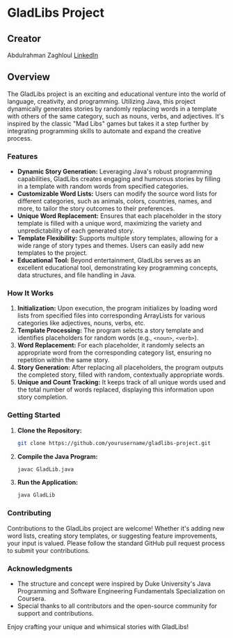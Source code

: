 # GladLibs Project

## Creator

Abdulrahman Zaghloul [LinkedIn](https://linkedin.com/in/abdulrahman-zaghloul-876735295/)

## Overview

The GladLibs project is an exciting and educational venture into the world of language, creativity, and programming. Utilizing Java, this project dynamically generates stories by randomly replacing words in a template with others of the same category, such as nouns, verbs, and adjectives. It's inspired by the classic "Mad Libs" games but takes it a step further by integrating programming skills to automate and expand the creative process.

### Features

- **Dynamic Story Generation:** Leveraging Java's robust programming capabilities, GladLibs creates engaging and humorous stories by filling in a template with random words from specified categories.
- **Customizable Word Lists:** Users can modify the source word lists for different categories, such as animals, colors, countries, names, and more, to tailor the story outcomes to their preferences.
- **Unique Word Replacement:** Ensures that each placeholder in the story template is filled with a unique word, maximizing the variety and unpredictability of each generated story.
- **Template Flexibility:** Supports multiple story templates, allowing for a wide range of story types and themes. Users can easily add new templates to the project.
- **Educational Tool:** Beyond entertainment, GladLibs serves as an excellent educational tool, demonstrating key programming concepts, data structures, and file handling in Java.

### How It Works

1. **Initialization:** Upon execution, the program initializes by loading word lists from specified files into corresponding ArrayLists for various categories like adjectives, nouns, verbs, etc.
2. **Template Processing:** The program selects a story template and identifies placeholders for random words (e.g., `<noun>`, `<verb>`).
3. **Word Replacement:** For each placeholder, it randomly selects an appropriate word from the corresponding category list, ensuring no repetition within the same story.
4. **Story Generation:** After replacing all placeholders, the program outputs the completed story, filled with random, contextually appropriate words.
5. **Unique and Count Tracking:** It keeps track of all unique words used and the total number of words replaced, displaying this information upon story completion.

### Getting Started

1. **Clone the Repository:**
    ```sh
    git clone https://github.com/yourusername/gladlibs-project.git
    ```
2. **Compile the Java Program:**
    ```sh
    javac GladLib.java
    ```
3. **Run the Application:**
    ```sh
    java GladLib
    ```

### Contributing

Contributions to the GladLibs project are welcome! Whether it's adding new word lists, creating story templates, or suggesting feature improvements, your input is valued. Please follow the standard GitHub pull request process to submit your contributions.

### Acknowledgments

- The structure and concept were inspired by Duke University's Java Programming and Software Engineering Fundamentals Specialization on Coursera.
- Special thanks to all contributors and the open-source community for support and contributions.

Enjoy crafting your unique and whimsical stories with GladLibs!
